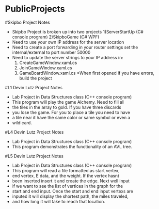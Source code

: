 # PublicProjects

#Skipbo Project Notes
* Skipbo Project is broken up into two projects
	1)ServerStartUp	(C# console program)
	2)SkipboGame	(C# WPF)
* Need to use your own IP address for the server location
* Need to create a port forwarding in your router settings set the internal/external to port number 50000 
* Need to update the server strings to your IP address in:
	1) CreateGameWindow.xaml.cs
	2) JoinGameWindow.xaml.cs
	3) GameBoardWindow.xaml.cs
*When first opened if you have errors, build the project

#L1 Devin Lutz Project Notes
* Lab Project in Data Structures class (C++ console program)
* This program will play the game Alchemy. Need to fill all
* the tiles in the array to gold. If you have three discards
* you lose the game. For you to place a tile you need to have
* a tile near it have the same color or same symbol or even a 
* wild card.

#L4 Devin Lutz Project Notes
* Lab Project in Data Structures class (C++ console program)
* This program demonstrates the functionality of an AVL tree.

#L5 Devin Lutz Project Notes
* Lab Project in Data Structures class (C++ console program)
* This program will read a file formatted as start vertex,
* end vertex, E data, and the weight. If the vertex hasnt
* been inserted insert it and create the edge. Next well input
* if we want to see the list of vertices in the graph for the 
* start and end input. Once the start and end input vertexs are
* inputed it will display the shortest path, the miles traveled,
* and how long it will take to reach that location.
